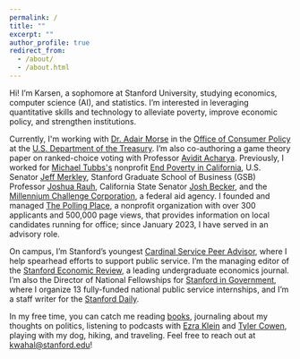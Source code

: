 ```yaml
---
permalink: /
title: ""
excerpt: ""
author_profile: true
redirect_from: 
  - /about/
  - /about.html
---
```


Hi! I’m Karsen, a sophomore at Stanford University, studying economics, computer science (AI), and statistics. I’m interested in leveraging quantitative skills and technology to alleviate poverty, improve economic policy, and strengthen institutions.

Currently, I'm working with [Dr. Adair Morse](https://haas.berkeley.edu/faculty/morse-adair/) in the [Office of Consumer Policy](https://home.treasury.gov/policy-issues/consumer-policy) at the [U.S. Department of the Treasury](https://home.treasury.gov/). I’m also co-authoring a game theory paper on ranked-choice voting with Professor [Avidit Acharya](https://www.aviditacharya.com/home). Previously, I worked for [Michael Tubbs's](https://en.wikipedia.org/wiki/Michael_Tubbs) nonprofit [End Poverty in California](https://endpovertyinca.org/), U.S. Senator [Jeff Merkley](https://www.merkley.senate.gov/), Stanford Graduate School of Business (GSB) Professor [Joshua Rauh](https://web.stanford.edu/~rauh/index.html), California State Senator [Josh Becker](https://sd13.senate.ca.gov/), and the [Millennium Challenge Corporation](https://www.mcc.gov/), a federal aid agency. I founded and managed [The Polling Place](https://thepollingplace.org/), a nonprofit organization with over 300 applicants and 500,000 page views, that provides information on local candidates running for office; since January 2023, I have served in an advisory role. 

On campus, I’m Stanford’s youngest [Cardinal Service Peer Advisor](https://haas.stanford.edu/resources/students/advising), where I help spearhead efforts to support public service. I’m the managing editor of the [Stanford Economic Review](https://stanfordeconreview.com/), a leading undergraduate economics journal. I’m also the Director of National Fellowships for [Stanford in Government](https://sig.stanford.edu/), where I organize 13 fully-funded national public service internships, and I’m a staff writer for the [Stanford Daily](https://stanforddaily.com/). 

In my free time, you can catch me reading [books](https://app.thestorygraph.com/profile/karsenwahal), journaling about my thoughts on politics, listening to podcasts with [Ezra Klein](https://www.nytimes.com/by/ezra-klein) and [Tyler Cowen](https://marginalrevolution.com/), playing with my dog, hiking, and traveling. Feel free to reach out at kwahal@stanford.edu!
